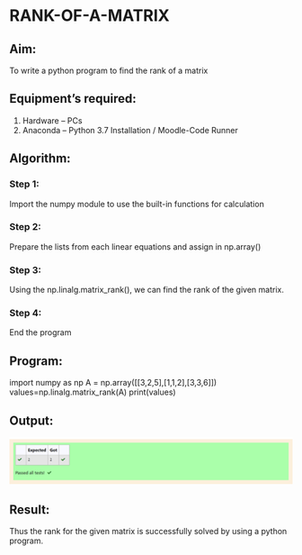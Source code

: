 # RANK-OF-A-MATRIX
## Aim:
To write a python program to find the rank of a matrix
## Equipment’s required:
1. 	Hardware – PCs
2. 	Anaconda – Python 3.7 Installation / Moodle-Code Runner
## Algorithm:
### Step 1: 
Import the numpy module to use the built-in functions for calculation
### Step 2: 
Prepare the lists from each linear equations and assign in np.array()
### Step 3: 
Using the np.linalg.matrix_rank(), we can find the rank of the given matrix.
### Step 4: 
End the program
## Program:
import numpy as np
A = np.array([[3,2,5],[1,1,2],[3,3,6]]) 
values=np.linalg.matrix_rank(A)
print(values)
## Output:
![Output 1](AAA1.png)
## Result:
Thus the rank for the given matrix is successfully solved by  using a python program.

